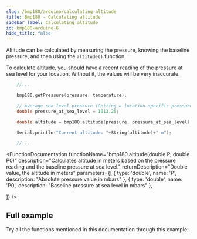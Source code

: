 ```yaml
---
slug: /bmp180/arduino/calculating-altitude
title: Bmp180 - Calculating altitude
sidebar_label: Calculating altitude
id: bmp180-arduino-6
hide_title: false
---
```


Altitude can be calculated by measuring the pressure, knowing the baseline pressure, and then using the `altitude()` function.

<WarningBox>To calculate altitude, you should have a recent reading of the pressure at sea level for your location. Without it, the values will be very inaccurate.</WarningBox>

```cpp
    //...

    bmp180.getPressure(pressure, temperature);

    // Average sea level pressure (Getting a location-specific pressure is far more precise)
    double pressure_at_sea_level = 1013.25;

    double altitude = bmp180.altitude(pressure, pressure_at_sea_level);

    Serial.println("Current altitude: "+String(altitude)+" m");

    //...
```
<CenteredImage src="/img/bmp180/bmp180_altitude.png" alt="Serial monitor altitude readings" caption="Serial monitor" width="100%" />

<FunctionDocumentation
  functionName="bmp180.altitude(double P, double P0)"
  description="Calculates altitude in meters based on the pressure reading and the baseline pressure at sea level."
  returnDescription="Double value, the altitude in meters"
  parameters={[
  { type: 'double', name: 'P', description: "Absolute pressure value in mbars" },
  { type: 'double', name: 'P0', description: "Baseline pressure at sea level in mbars" },

  ]}
/>

## Full example
Try all the functions mentioned in this documentation through this example:

<QuickLink 
  title="TempAndPressure.ino" 
  description="Example file for using BMP180 sensor with easyC/Qwiic/I2C"
  url="https://github.com/SolderedElectronics/Soldered-BMP180-Temperature-Pressure-Sensor-Arduino-Library/blob/main/examples/TempAndPressure/TempAndPressure.ino" 
/>